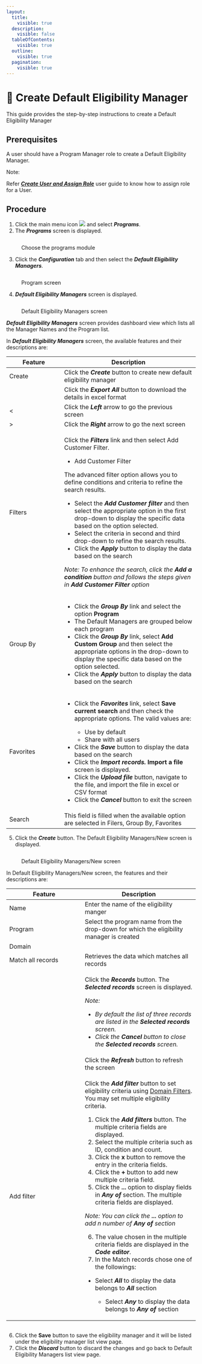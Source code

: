 ```yaml
---
layout:
  title:
    visible: true
  description:
    visible: false
  tableOfContents:
    visible: true
  outline:
    visible: true
  pagination:
    visible: true
---
```


# 📔 Create Default Eligibility Manager

This guide provides the step-by-step instructions to create a Default Eligibility Manager

## Prerequisites

A user should have a Program Manager role to create a Default Eligibility Manager.

Note:

Refer [_**Create User and Assign Role**_](../../../administration/role-based-access-control/user-guides/assign-roles-to-users.md) user guide to know how to assign role for a User.

## Procedure

1. Click the main menu icon ![](../../../../../.gitbook/assets/main-menu.png) and select _**Programs**_.
2. The _**Programs**_ screen is displayed.

<figure><img src="../../../../../.gitbook/assets/programs.png" alt=""><figcaption><p>Choose the programs module</p></figcaption></figure>

3. Click the _**Configuration**_ tab and then select the _**Default Eligibility Managers**._

<figure><img src="../../../../../.gitbook/assets/configuration (1).png" alt=""><figcaption><p>Program screen</p></figcaption></figure>

4. _**Default Eligibility Managers**_ screen is displayed.

<figure><img src="../../../../../.gitbook/assets/default-eligibility-managers.png" alt=""><figcaption><p>Default Eligibility Managers screen</p></figcaption></figure>

_**Default Eligibility Managers**_ screen provides dashboard view which lists all the Manager Names and the Program list.

In _**Default Eligibility Managers**_ screen, the available features and their descriptions are:

<table><thead><tr><th width="130">Feature</th><th>Description</th></tr></thead><tbody><tr><td>Create</td><td>Click the <em><strong>Create</strong></em> button to create new default eligibility manager</td></tr><tr><td><img src="../../../../../.gitbook/assets/download.png" alt="" data-size="original"></td><td>Click the <em><strong>Export All</strong></em> button to download the details in excel format</td></tr><tr><td>&#x3C;</td><td>Click the <em><strong>Left</strong></em> arrow to go the previous screen</td></tr><tr><td>></td><td>Click the <em><strong>Right</strong></em> arrow to go the next screen</td></tr><tr><td>Filters</td><td><p>Click the <em><strong>Filters</strong></em> link and then select Add Customer Filter.</p><ul><li>Add Customer Filter</li></ul><p>The advanced filter option allows you to define conditions and criteria to refine the search results.</p><ul><li>Select the <em><strong>Add Customer filter</strong></em> and then select the appropriate option in the first drop-down to display the specific data based on the option selected.</li><li>Select the criteria in second and third drop-down to refine the search results.</li><li>Click the <em><strong>Apply</strong></em> button to display the data based on the search</li></ul><p><em>Note: To enhance the search, click the <strong>Add a condition</strong> button and follows the steps given in <strong>Add Customer Filter</strong> option</em></p></td></tr><tr><td>Group By</td><td><ul><li>Click the <em><strong>Group By</strong></em> link and select the option <strong>Program</strong></li><li>The Default Managers are grouped below each program</li><li>Click the <em><strong>Group By</strong></em> link, select <strong>Add Custom Group</strong> and then select the appropriate options in the drop-down to display the specific data based on the option selected.</li><li>Click the <em><strong>Apply</strong></em> button to display the data based on the search</li></ul></td></tr><tr><td>Favorites</td><td><ul><li><p>Click the <em><strong>Favorites</strong></em> link, select <strong>Save current search</strong> and then check the appropriate options. The valid values are:</p><ul><li>Use by default</li><li>Share with all users</li></ul></li><li>Click the <em><strong>Save</strong></em> button to display the data based on the search</li><li>Click the <em><strong>Import records.</strong></em><strong> Import a file</strong> screen is displayed.</li><li>Click the <em><strong>Upload file</strong></em> button, navigate to the file, and import the file in excel or CSV format</li><li>Click the <em><strong>Cancel</strong></em> button to exit the screen</li></ul></td></tr><tr><td>Search</td><td>This field is filled when the available option are selected in Filers, Group By, Favorites</td></tr></tbody></table>

5. Click the _**Create**_ button. The Default Eligibility Managers/New screen is displayed.

<figure><img src="../../../../../.gitbook/assets/default-eligibility-manager-creation-page.png" alt=""><figcaption><p>Default Eligibility Managers/New screen</p></figcaption></figure>

In Default Eligibility Managers/New screen, the features and their descriptions are:

<table><thead><tr><th width="185">Feature</th><th>Description</th></tr></thead><tbody><tr><td>Name</td><td>Enter the name of the eligibility manger</td></tr><tr><td>Program</td><td>Select the program name from the drop-down for which the eligibility manager is created</td></tr><tr><td>Domain</td><td></td></tr><tr><td>Match all records</td><td>Retrieves the data which matches all records</td></tr><tr><td><img src="../../../../../.gitbook/assets/number-of-records.png" alt="" data-size="original"></td><td><p>Click the <em><strong>Records</strong></em> button. The <em><strong>Selected records</strong></em> screen is displayed.</p><p><em>Note:</em></p><ul><li><em>By default the list of three records are listed in the <strong>Selected records</strong> screen.</em></li><li><em>Click the <strong>Cancel</strong> button to close the <strong>Selected records</strong> screen.</em></li></ul></td></tr><tr><td><img src="../../../../../.gitbook/assets/referesh-button.png" alt="" data-size="original"></td><td>Click the <em><strong>Refresh</strong></em> button to refresh the screen</td></tr><tr><td>Add filter</td><td><p>Click the <em><strong>Add filter</strong></em> button to set eligibility criteria using <a href="https://github.com/OpenG2P/openg2p-documentation/blob/1.2.1/beneficiary-management/eligibility.md#domain-filters">Domain Filters</a>. You may set multiple eligibility criteria.</p><ol><li>Click the <em><strong>Add filters</strong></em> button. The multiple criteria fields are displayed.</li><li>Select the multiple criteria such as ID, condition and count.</li><li>Click the <strong>x</strong> button to remove the entry in the criteria fields.</li><li>Click the <strong>+</strong> button to add new multiple criteria field.</li><li>Click the <strong>...</strong> option to display fields in <em><strong>Any of</strong></em> section. The multiple criteria fields are displayed.</li></ol><p><em>Note: You can click the <strong>...</strong> option to add n number of <strong>Any of</strong> section</em></p><ol start="6"><li>The value chosen in the multiple criteria fields are displayed in the <em><strong>Code editor</strong></em>.</li><li>In the Match records chose one of the followings:</li></ol><ul><li><p>Select <em><strong>All</strong></em> to display the data belongs to <em><strong>All</strong></em> section</p><ul><li>Select <em><strong>Any</strong></em> to display the data belongs to <em><strong>Any</strong></em> <em><strong>of</strong></em> section</li></ul></li></ul></td></tr></tbody></table>

<figure><img src="../../../../../.gitbook/assets/default-eligibility-manager-filter.png" alt=""><figcaption></figcaption></figure>

6. Click the **Save** button to save the eligibility manager and it will be listed under the eligibility manager list view page.
7. Click the _**Discard**_ button to discard the changes and go back to Default Eligibility Managers list view page.
